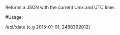 
Returns a JSON with the current Unix and UTC time.

#Usage:

/api/:date (e.g 2015-01-01, 2488392012)
